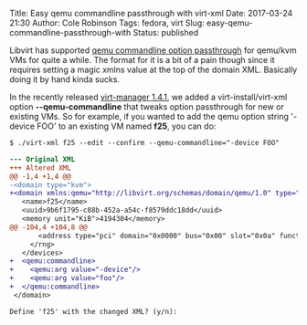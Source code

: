 Title: Easy qemu commandline passthrough with virt-xml
Date: 2017-03-24 21:30
Author: Cole Robinson
Tags: fedora, virt
Slug: easy-qemu-commandline-passthrough-with
Status: published

Libvirt has supported [qemu commandline option passthrough](https://libvirt.org/drvqemu.html#qemucommand) for qemu/kvm VMs for quite a while. The format for it is a bit of a pain though since it requires setting a magic xmlns value at the top of the domain XML. Basically doing it by hand kinda sucks.

In the recently released [virt-manager 1.4.1](http://blog.wikichoon.com/2017/03/virt-manager-141-released.html), we added a virt-install/virt-xml option **--qemu-commandline** that tweaks option passthrough for new or existing VMs. So for example, if you wanted to add the qemu option string '-device FOO' to an existing VM named **f25**, you can do:


```diff
$ ./virt-xml f25 --edit --confirm --qemu-commandline="-device FOO"

--- Original XML
+++ Altered XML
@@ -1,4 +1,4 @@
-<domain type="kvm">
+<domain xmlns:qemu="http://libvirt.org/schemas/domain/qemu/1.0" type="kvm">
   <name>f25</name>
   <uuid>9b6f1795-c88b-452a-a54c-f8579ddc18dd</uuid>
   <memory unit="KiB">4194304</memory>
@@ -104,4 +104,8 @@
       <address type="pci" domain="0x0000" bus="0x00" slot="0x0a" function="0x0"/>
     </rng>
   </devices>
+  <qemu:commandline>
+    <qemu:arg value="-device"/>
+    <qemu:arg value="foo"/>
+  </qemu:commandline>
 </domain>

Define 'f25' with the changed XML? (y/n):
```
